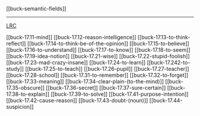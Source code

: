 [[buck-semantic-fields]]

---

[LRC](https://lrc.la.utexas.edu/lex/semantic/category/MT)

[[buck-17.11-mind]]
[[buck-17.12-reason-intelligence]]
[[buck-17.13-to-think-reflect]]
[[buck-17.14-to-think-be-of-the-opinion]]
[[buck-17.15-to-believe]]
[[buck-17.16-to-understand]]
[[buck-17.17-to-know]]
[[buck-17.18-to-seem]]
[[buck-17.19-idea-notion]]
[[buck-17.21-wise]]
[[buck-17.22-stupid-foolish]]
[[buck-17.23-mad-crazy-insane]]
[[buck-17.24-to-learn]]
[[buck-17.242-to-study]]
[[buck-17.25-to-teach]]
[[buck-17.26-pupil]]
[[buck-17.27-teacher]]
[[buck-17.28-school]]
[[buck-17.31-to-remember]]
[[buck-17.32-to-forget]]
[[buck-17.33-meaning]]
[[buck-17.34-clear-plain-(to-the-mind)]]
[[buck-17.35-obscure]]
[[buck-17.36-secret]]
[[buck-17.37-sure-certain]]
[[buck-17.38-to-explain]]
[[buck-17.39-to-solve]]
[[buck-17.41-purpose-intention]]
[[buck-17.42-cause-reason]]
[[buck-17.43-doubt-(noun)]]
[[buck-17.44-suspicion]]